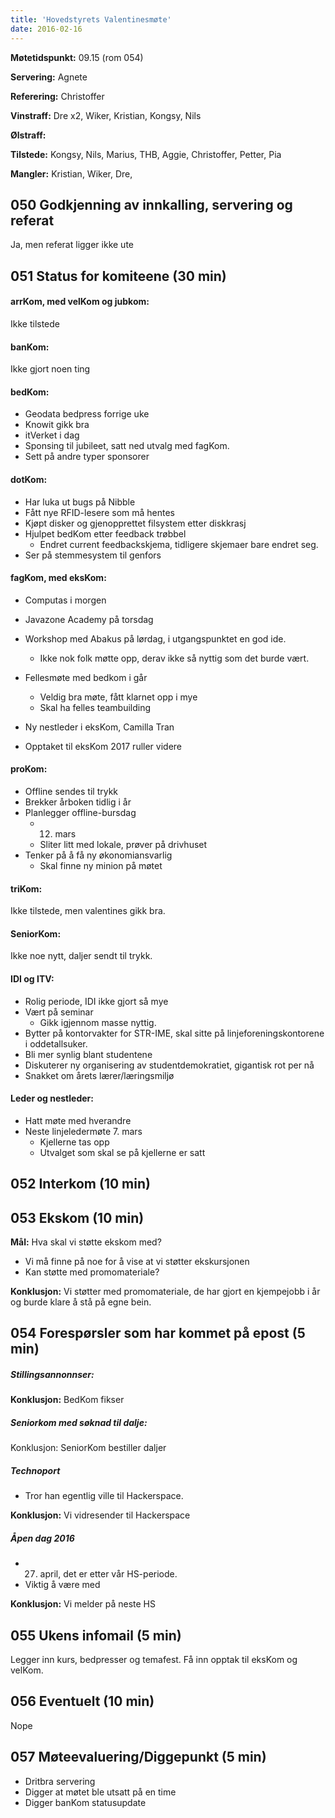 ```yaml
---
title: 'Hovedstyrets Valentinesmøte'
date: 2016-02-16
---
```


**Møtetidspunkt:** 09.15 (rom 054)

**Servering:** Agnete

**Referering:** Christoffer

**Vinstraff:** Dre x2, Wiker, Kristian, Kongsy, Nils

**Ølstraff:**

**Tilstede:** Kongsy, Nils, Marius, THB, Aggie, Christoffer, Petter, Pia

**Mangler:** Kristian, Wiker, Dre, 

## 050 Godkjenning av innkalling, servering og referat 

Ja, men referat ligger ikke ute

## 051 Status for komiteene (30 min)

#### arrKom, med velKom og jubkom:  

Ikke tilstede

#### banKom:  

Ikke gjort noen ting

#### bedKom:

- Geodata bedpress forrige uke
- Knowit gikk bra   
- itVerket i dag    
- Sponsing til jubileet, satt ned utvalg med fagKom.     
- Sett på andre typer sponsorer    

#### dotKom:

- Har luka ut bugs på Nibble 
- Fått nye RFID-lesere som må hentes 
- Kjøpt disker og gjenopprettet filsystem etter diskkrasj 
- Hjulpet bedKom etter feedback trøbbel
    - Endret current feedbackskjema, tidligere skjemaer bare endret seg. 
- Ser på stemmesystem til genfors

#### fagKom, med eksKom:

- Computas i morgen 
- Javazone Academy på torsdag
- Workshop med Abakus på lørdag, i utgangspunktet en god ide.
    - Ikke nok folk møtte opp, derav ikke så nyttig som det burde vært. 
- Fellesmøte med bedkom i går
    - Veldig bra møte, fått klarnet opp i mye
    - Skal ha felles teambuilding

- Ny nestleder i eksKom, Camilla Tran
- Opptaket til eksKom 2017 ruller videre

#### proKom:  

- Offline sendes til trykk
- Brekker årboken tidlig i år
- Planlegger offline-bursdag
    - 12. mars
    - Sliter litt med lokale, prøver på drivhuset
- Tenker på å få ny økonomiansvarlig
    - Skal finne ny minion på møtet

#### triKom:

Ikke tilstede, men valentines gikk bra.

#### SeniorKom: 

Ikke noe nytt, daljer sendt til trykk.

#### IDI og ITV:

- Rolig periode, IDI ikke gjort så mye
- Vært på seminar 
    - Gikk igjennom masse nyttig. 
- Bytter på kontorvakter for STR-IME, skal sitte på linjeforeningskontorene i oddetallsuker. 
- Bli mer synlig blant studentene
- Diskuterer ny organisering av studentdemokratiet, gigantisk rot per nå
- Snakket om årets lærer/læringsmiljø

#### Leder og nestleder:
- Hatt møte med hverandre 
- Neste linjeledermøte 7. mars 
    - Kjellerne tas opp
    - Utvalget som skal se på kjellerne er satt 

## 052 Interkom (10 min)

## 053 Ekskom (10 min)

**Mål:** Hva skal vi støtte ekskom med?

- Vi må finne på noe for å vise at vi støtter ekskursjonen
- Kan støtte med promomateriale? 

**Konklusjon:** Vi støtter med promomateriale, de har gjort en kjempejobb i år og burde klare å stå på egne bein.

## 054 Forespørsler som har kommet på epost (5 min) 

##### Stillingsannonnser:    
    
**Konklusjon:** BedKom fikser

##### Seniorkom med søknad til dalje:

Konklusjon: SeniorKom bestiller daljer

##### Technoport  
- Tror han egentlig ville til Hackerspace.

**Konklusjon:** Vi vidresender til Hackerspace

##### Åpen dag 2016
- 27. april, det er etter vår HS-periode.
- Viktig å være med

**Konklusjon:** Vi melder på neste HS

## 055 Ukens infomail (5 min)

Legger inn kurs, bedpresser og temafest. Få inn opptak til eksKom og velKom.

## 056 Eventuelt (10 min)

Nope

## 057 Møteevaluering/Diggepunkt (5 min)
- Dritbra servering
- Digger at møtet ble utsatt på en time
- Digger banKom statusupdate
